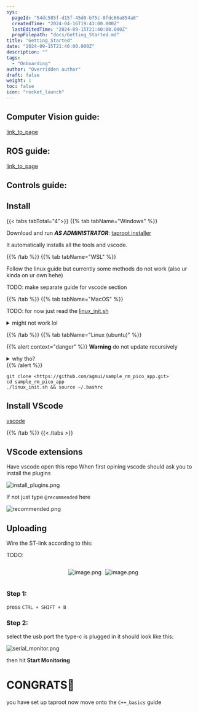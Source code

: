 ```yaml
---
sys:
  pageId: "54dc585f-d15f-45d0-b75c-8fdc66a854a8"
  createdTime: "2024-04-16T19:43:00.000Z"
  lastEditedTime: "2024-09-15T21:40:00.000Z"
  propFilepath: "docs/Getting_Started.md"
title: "Getting_Started"
date: "2024-09-15T21:40:00.000Z"
description: ""
tags:
  - "Onboarding"
author: "Overridden author"
draft: false
weight: 1
toc: false
icon: "rocket_launch"
---
```


## Computer Vision guide:

[link_to_page](86d45bc0-388b-4d26-8848-44f255f73d0e)

## ROS guide:

[link_to_page](3c76c1de-ec8f-46d6-8b0a-294005edc2d5)

## Controls guide:

## Install

{{< tabs tabTotal="4">}}
{{% tab tabName="Windows" %}}

Download and run _**AS ADMINISTRATOR**_: [taproot installer](https://github.com/Thornbots/TeachingFreshies/releases/tag/1.0)

It automatically installs all the tools and vscode.

{{% /tab %}}
{{% tab tabName="WSL" %}}

Follow the linux guide but currently some methods do not work (also ur kinda on ur own hehe)

TODO: make separate guide for vscode section

{{% /tab %}}
{{% tab tabName="MacOS" %}}

TODO: for now just read the [linux_init.sh](https://github.com/agmui/sample_rm_pico_app/blob/main/linux_init.sh)

<details>
<summary>might not work lol</summary>

`brew install libusb pkg-config`

Next install: [vscode](https://code.visualstudio.com/Download)

</details>

{{% /tab %}}
{{% tab tabName="Linux (ubuntu)" %}}

{{% alert context="danger" %}}
**Warning** do not update recursively
<details>
<summary>why tho?</summary>
There are some submodules that may go on for a while (like tinyusb) and I highly
recommend you don't need to get them.
If you want to see what submodules I update just look in `linux_init.sh`
</details>
{{% /alert %}}

```shell
git clone <https://github.com/agmui/sample_rm_pico_app.git>
cd sample_rm_pico_app
./linux_init.sh && source ~/.bashrc
```

## Install VScode

[vscode](https://code.visualstudio.com/Download)

{{% /tab %}}
{{< /tabs >}}

## VScode extensions

Have vscode open this repo
When first opining vscode should ask you to install the plugins

![install_plugins.png](https://prod-files-secure.s3.us-west-2.amazonaws.com/d518164a-d88e-44d1-a4ee-3adb3bd8bce0/89bd30f0-1825-4e77-867b-0a41ce370880/install_plugins.png?X-Amz-Algorithm=AWS4-HMAC-SHA256&X-Amz-Content-Sha256=UNSIGNED-PAYLOAD&X-Amz-Credential=ASIAZI2LB466UWGMJSBT%2F20250213%2Fus-west-2%2Fs3%2Faws4_request&X-Amz-Date=20250213T230722Z&X-Amz-Expires=3600&X-Amz-Security-Token=IQoJb3JpZ2luX2VjEPb%2F%2F%2F%2F%2F%2F%2F%2F%2F%2FwEaCXVzLXdlc3QtMiJIMEYCIQCqsb1DQWoCTDTo0vBR20GeECckwoY2Ffk71JJS38JszQIhAMETFzXVbOJ9Xp%2B95H53CQ3G64oSYz%2Fhxk%2BbEGmwd14pKv8DCB8QABoMNjM3NDIzMTgzODA1Igx7ImBe6%2FiuMFxY92Uq3APFANlnHuHOF3uHHDLj0gOnIiqizKG%2B2MNxvAm0xzkeMYderiHSCJUrpjr9N6kcdIkq49lQE%2BdeFR%2FMbV60yGWLlXICaDtR7b4dm3vTUL0Mmh4ep9oGq9NdjW6rIqFPAR4S%2Fi06dWR2SCm9cycCaik88WwVGwxDmdhQJRqtWpUOHdge6RdJjBrFSXK5jN7KT%2F6PCKWGEo8X%2BRZaHRa0w6g3j1Ip8NDVuqaowhQJom1Wjf%2Bju%2BcLDF1iq4bJNERmWdEhLb42N5ggFy8Ml%2BcmwpgEyK94g87Ev%2FokFRrwR%2BVXiPhBT%2BJDqfaO1ocjQjycc1FxmBNvjj4rod9T%2FxWcaOrDzuaGxcautAT9m2A67EGSkt31jojKi9N4L37IiseJNC9mliQSCpuKemcjRzNdSHBtWeb2diA%2Fy24lLMtQUBLVmYch%2FDVmGBz1MfnUi3jhnqw%2BqLz6qDOGu%2FD8%2FADALPe9112kwyy2Z2nRfpgMWMl6AdcPrLGaCC8oUEj7ccD0iHjcAJZqGMfhp9KXa46%2BOiR5LegwM3k3Q1HR4gpwX%2FSZOlmdnuxFglkQwmC8H3jfAvQrA%2BsBQrF%2FOTjIVIPNa7lYg%2F%2B7p9v96jNllFhXVSe64gPfuqM5iDxTgOFVbzDX2bm9BjqkAZdlurBNkMJtwxOQLB5yPWg45MWqtMyzmNuv0oUD%2Bp7RQZWw5ySIQ6ynnxAiWJ9QH5uivrlPYH2rzKLjixQwvfgsqV%2BC244bSBHwyS%2FIqE8encxtbpcOmgFlVzPJiY4XbV0EDOG0yhXrAsOY%2BJZ2wR4RRYRMPIofzvGBaspfJPufFIa8pdu9NLCqQ4bJxY8VBIfWWE%2BvBbRs%2FcwuUBimvlPfYyTn&X-Amz-Signature=e5f10188af2431b87d2df24035a17b751eb728c870a7df1924ba819331968429&X-Amz-SignedHeaders=host&x-id=GetObject)

If not just type `@recommended` here  

![recommended.png](https://prod-files-secure.s3.us-west-2.amazonaws.com/d518164a-d88e-44d1-a4ee-3adb3bd8bce0/61e661e9-5d85-4dfc-be0d-8d2097a5e793/recommended.png?X-Amz-Algorithm=AWS4-HMAC-SHA256&X-Amz-Content-Sha256=UNSIGNED-PAYLOAD&X-Amz-Credential=ASIAZI2LB466UWGMJSBT%2F20250213%2Fus-west-2%2Fs3%2Faws4_request&X-Amz-Date=20250213T230722Z&X-Amz-Expires=3600&X-Amz-Security-Token=IQoJb3JpZ2luX2VjEPb%2F%2F%2F%2F%2F%2F%2F%2F%2F%2FwEaCXVzLXdlc3QtMiJIMEYCIQCqsb1DQWoCTDTo0vBR20GeECckwoY2Ffk71JJS38JszQIhAMETFzXVbOJ9Xp%2B95H53CQ3G64oSYz%2Fhxk%2BbEGmwd14pKv8DCB8QABoMNjM3NDIzMTgzODA1Igx7ImBe6%2FiuMFxY92Uq3APFANlnHuHOF3uHHDLj0gOnIiqizKG%2B2MNxvAm0xzkeMYderiHSCJUrpjr9N6kcdIkq49lQE%2BdeFR%2FMbV60yGWLlXICaDtR7b4dm3vTUL0Mmh4ep9oGq9NdjW6rIqFPAR4S%2Fi06dWR2SCm9cycCaik88WwVGwxDmdhQJRqtWpUOHdge6RdJjBrFSXK5jN7KT%2F6PCKWGEo8X%2BRZaHRa0w6g3j1Ip8NDVuqaowhQJom1Wjf%2Bju%2BcLDF1iq4bJNERmWdEhLb42N5ggFy8Ml%2BcmwpgEyK94g87Ev%2FokFRrwR%2BVXiPhBT%2BJDqfaO1ocjQjycc1FxmBNvjj4rod9T%2FxWcaOrDzuaGxcautAT9m2A67EGSkt31jojKi9N4L37IiseJNC9mliQSCpuKemcjRzNdSHBtWeb2diA%2Fy24lLMtQUBLVmYch%2FDVmGBz1MfnUi3jhnqw%2BqLz6qDOGu%2FD8%2FADALPe9112kwyy2Z2nRfpgMWMl6AdcPrLGaCC8oUEj7ccD0iHjcAJZqGMfhp9KXa46%2BOiR5LegwM3k3Q1HR4gpwX%2FSZOlmdnuxFglkQwmC8H3jfAvQrA%2BsBQrF%2FOTjIVIPNa7lYg%2F%2B7p9v96jNllFhXVSe64gPfuqM5iDxTgOFVbzDX2bm9BjqkAZdlurBNkMJtwxOQLB5yPWg45MWqtMyzmNuv0oUD%2Bp7RQZWw5ySIQ6ynnxAiWJ9QH5uivrlPYH2rzKLjixQwvfgsqV%2BC244bSBHwyS%2FIqE8encxtbpcOmgFlVzPJiY4XbV0EDOG0yhXrAsOY%2BJZ2wR4RRYRMPIofzvGBaspfJPufFIa8pdu9NLCqQ4bJxY8VBIfWWE%2BvBbRs%2FcwuUBimvlPfYyTn&X-Amz-Signature=2addc5ab36abf36ff5728f42e08763e0b62fa8ebf81fa3d6ee83d1a72e682b79&X-Amz-SignedHeaders=host&x-id=GetObject)

## Uploading

Wire the ST-link according to this:

TODO:

<div style="display: flex;flex-direction: row; column-gap:10px; max-width: 630px;justify-content: center;">
<div>

![image.png](https://prod-files-secure.s3.us-west-2.amazonaws.com/d518164a-d88e-44d1-a4ee-3adb3bd8bce0/210ecb78-1116-4d7b-b9b7-2292f66fa2c2/image.png?X-Amz-Algorithm=AWS4-HMAC-SHA256&X-Amz-Content-Sha256=UNSIGNED-PAYLOAD&X-Amz-Credential=ASIAZI2LB466Y3YJ6GP5%2F20250213%2Fus-west-2%2Fs3%2Faws4_request&X-Amz-Date=20250213T230724Z&X-Amz-Expires=3600&X-Amz-Security-Token=IQoJb3JpZ2luX2VjEPb%2F%2F%2F%2F%2F%2F%2F%2F%2F%2FwEaCXVzLXdlc3QtMiJHMEUCIQCKMreIRXGvxjgBFhXZFY98jCbVzA7xVvGS2z%2FO62O68gIgexTbnQoMHYa97izmK%2BWn7SMQDXcFZal6hbUyA%2BCca48q%2FwMIHxAAGgw2Mzc0MjMxODM4MDUiDGYCr0pg4zK7q1ZxJSrcA3T1caBoiTuJdU8TLDgx28iTMZwKYS7VRYkoeB0tfs8ArR7fcFD%2B3LRvlGe6RULV2XhwpBi9LTyQkKhgWVhBwCKVb63dRqq2HeVReL6vp4gafee6KIBNjwaN70x9dIYdhyYpj8OAa9VJP8F%2FI4HEOyohtnH9mQVqeou3LUaIantvTki9jdqd6ZXcKaO2vaN9NacSip9yW7PyA1Cly%2Bkcs4IAufyzPIkYwZlssqkmEjddbvwi2SXkzOwd3yiNa9Xzm5Kdpk7fxP%2B13yd7buyFKRNBKvUy%2FVzHPz6ksz8uk433rFN22Bo8kEZ9uQa1Z6yXhn7%2Bh%2Fw1YlEyIZWmXSYAIBRDRYb7ceVYNZvRFTFgKutmDWrqJOV7XnrLL9jA56%2FJ1%2BXiVPplYXfkIJNpCenn8Tm0j2ikIN4HZMG7QYzt4yqG9%2FRuBify4jCWbX1HOityoWDYZdUYa5PWp5Lt%2BZOdSRzTlG2MboElZ2BevMvj1qU9Kq9A5KpvF9BSU1PAJ8k%2FwuMLuOca9W20NRstjTH8grrTxt2UTi2uR%2FRQUKNJdrq0ifquHc4aagqpbpgLIknNO48EV6%2Fo6jIi%2FMp6ybKG6xw6m3Xne7HUOmMq%2Bvo%2FMMhw5zHh26LvRjLEOghaMInaub0GOqUBpouNGiyYPDfja9fhUxFxRLgPD6RzdV8zNVvWhny1Caa%2BuaLwpXPECp0vOYFltmDLXbvQVU4KA5U07bRFzsBkods6K%2BjUoWF7PYDvhKNpRFFPX0jJYCK4TfFUa%2FevXkeGFDR7Tg5tGA4ZS3iG%2BYOCX5lzZmfUktdX9k7dGHk4iETdG8Guz0%2Fa47jFEIlUEL96ioITfPp68qw66SV9SM%2F9wanVkAoh&X-Amz-Signature=221679949d36b4b28e84352f9af02e51cff81d775073721d8a47030b55f70b8c&X-Amz-SignedHeaders=host&x-id=GetObject)

</div>
<div>

![image.png](https://prod-files-secure.s3.us-west-2.amazonaws.com/d518164a-d88e-44d1-a4ee-3adb3bd8bce0/33a0fd0f-8ca6-4a86-8e09-26e95ded1fff/image.png?X-Amz-Algorithm=AWS4-HMAC-SHA256&X-Amz-Content-Sha256=UNSIGNED-PAYLOAD&X-Amz-Credential=ASIAZI2LB466YDOSYTNL%2F20250213%2Fus-west-2%2Fs3%2Faws4_request&X-Amz-Date=20250213T230724Z&X-Amz-Expires=3600&X-Amz-Security-Token=IQoJb3JpZ2luX2VjEPb%2F%2F%2F%2F%2F%2F%2F%2F%2F%2FwEaCXVzLXdlc3QtMiJHMEUCIBM92p7BnbcackTy9zWSfg7UUQugbyuiWDK6V%2FFWxWVXAiEA1TLcqr%2BCUFJWxekbvTB1sHcMPl1V2LZWxB%2FQDT2Tnwwq%2FwMIHxAAGgw2Mzc0MjMxODM4MDUiDNWHN6eCcoSSQTxz4yrcA9XUQakC1%2B8Wq7u0zhL1T%2BuW4JyVwE3CnVqAbUxQA%2BB1gbGhD5QgLJiJXXfOi70bIlt5L%2F1amvPEOIcg%2F95rdsUCItdvOYaSNRHZQJerqzS29vcV0ZZzmn0R6iclN5NH4CWZ0I6nwcW0kyS6jgZ9T2LknSkSOVyawQHGZNxUHrlUVtdYBEqKwIAobsEcjsExSq4yJyeh9yENLZOPsAI4mC3wHQsQ53hCERRZNYySXyKqWxi3CgpoViy2ao8WMmtgSjN2raLO%2FEQ6FArqVS0PiHSN%2BLKDw20MtWDpWsjgiUg0yvE01evtywWIa95f51udX41TKpI3JFghK3vl9bNIYAzZX4bd%2FBWwrTyNjZDKoIty6BVOQTToPNRrwl5ucBTZtR8OzG8wm0wtYxLNpJp4fcFyyuPkd7mUUKWqWxqppHmCK%2B%2B%2FtyVMYhPtNh8udXYD6ez3q9R0PxjKFtyBlsSHfiIaNppPy%2FJcQPxrS8YtAl6MwwOWN0M4N6zLAAFfe8NY1ZxHaapP6nKNSWfvITJjs4SkLpKgrJv3ZVuWCvEJ3GTnQKDj3aK4VQiubMlsgrMY607vT5B2Z5xk52%2BwVi0IFTxflFIF62UmPiMW9hISD%2BaPIn8q6i2A1piuCA8hML3Zub0GOqUBW7HFU%2Fsr3smFHZ0J7lmA7eOHZzLovuN1CdWN%2BZCXegURtXtFb0t%2BWs%2Ft6zge0VyUY170qPh94oKGyyHOgYQyRq1LVDpZ%2F0K9NzIFvmrtSvThY4vmjdqtTN4wz%2Fjlk79y0iDJn4o7esBnVkar%2BHsUS3ojcQRHPgErqEPJJ4S%2FXYnlAPsVgamAB%2F8LCKPPfV14chZNwKcDDlU8Ce4gSs69HZrS3j3X&X-Amz-Signature=37869aaf6fc5d898a8c9353b4fd991b9b38fae071f0f70d6963ac0c13a69b0ad&X-Amz-SignedHeaders=host&x-id=GetObject)

</div>
</div>

### Step 1:

press `CTRL + SHIFT + B`

### Step 2:

select the usb port the type-c is plugged in it should look like this:

![serial_monitor.png](https://prod-files-secure.s3.us-west-2.amazonaws.com/d518164a-d88e-44d1-a4ee-3adb3bd8bce0/f03f4774-05d4-4393-b6a0-d5efb6d315ab/serial_monitor.png?X-Amz-Algorithm=AWS4-HMAC-SHA256&X-Amz-Content-Sha256=UNSIGNED-PAYLOAD&X-Amz-Credential=ASIAZI2LB466UWGMJSBT%2F20250213%2Fus-west-2%2Fs3%2Faws4_request&X-Amz-Date=20250213T230722Z&X-Amz-Expires=3600&X-Amz-Security-Token=IQoJb3JpZ2luX2VjEPb%2F%2F%2F%2F%2F%2F%2F%2F%2F%2FwEaCXVzLXdlc3QtMiJIMEYCIQCqsb1DQWoCTDTo0vBR20GeECckwoY2Ffk71JJS38JszQIhAMETFzXVbOJ9Xp%2B95H53CQ3G64oSYz%2Fhxk%2BbEGmwd14pKv8DCB8QABoMNjM3NDIzMTgzODA1Igx7ImBe6%2FiuMFxY92Uq3APFANlnHuHOF3uHHDLj0gOnIiqizKG%2B2MNxvAm0xzkeMYderiHSCJUrpjr9N6kcdIkq49lQE%2BdeFR%2FMbV60yGWLlXICaDtR7b4dm3vTUL0Mmh4ep9oGq9NdjW6rIqFPAR4S%2Fi06dWR2SCm9cycCaik88WwVGwxDmdhQJRqtWpUOHdge6RdJjBrFSXK5jN7KT%2F6PCKWGEo8X%2BRZaHRa0w6g3j1Ip8NDVuqaowhQJom1Wjf%2Bju%2BcLDF1iq4bJNERmWdEhLb42N5ggFy8Ml%2BcmwpgEyK94g87Ev%2FokFRrwR%2BVXiPhBT%2BJDqfaO1ocjQjycc1FxmBNvjj4rod9T%2FxWcaOrDzuaGxcautAT9m2A67EGSkt31jojKi9N4L37IiseJNC9mliQSCpuKemcjRzNdSHBtWeb2diA%2Fy24lLMtQUBLVmYch%2FDVmGBz1MfnUi3jhnqw%2BqLz6qDOGu%2FD8%2FADALPe9112kwyy2Z2nRfpgMWMl6AdcPrLGaCC8oUEj7ccD0iHjcAJZqGMfhp9KXa46%2BOiR5LegwM3k3Q1HR4gpwX%2FSZOlmdnuxFglkQwmC8H3jfAvQrA%2BsBQrF%2FOTjIVIPNa7lYg%2F%2B7p9v96jNllFhXVSe64gPfuqM5iDxTgOFVbzDX2bm9BjqkAZdlurBNkMJtwxOQLB5yPWg45MWqtMyzmNuv0oUD%2Bp7RQZWw5ySIQ6ynnxAiWJ9QH5uivrlPYH2rzKLjixQwvfgsqV%2BC244bSBHwyS%2FIqE8encxtbpcOmgFlVzPJiY4XbV0EDOG0yhXrAsOY%2BJZ2wR4RRYRMPIofzvGBaspfJPufFIa8pdu9NLCqQ4bJxY8VBIfWWE%2BvBbRs%2FcwuUBimvlPfYyTn&X-Amz-Signature=57d2775a572a99f7a870c04dfa5ac40d8e95610ceeeabfb0006ddfdd0712f6af&X-Amz-SignedHeaders=host&x-id=GetObject)

then hit **Start Monitoring**

# CONGRATS🎉

you have set up taproot now move onto the `C++_basics` guide
